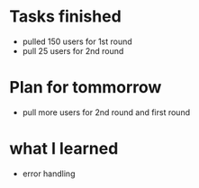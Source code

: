 Tasks finished
==============
* pulled 150 users for 1st round 
* pull 25 users for 2nd round

Plan for tommorrow
===============
* pull more users for 2nd round and first round

what I learned
=============
* error handling 